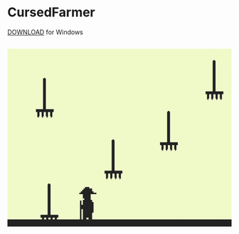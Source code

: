 # CursedFarmer
<a href="https://anaseig.itch.io/cursedfarmer">DOWNLOAD</a> for Windows
## <img src="data/preview.png">
